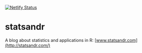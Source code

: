 [![Netlify Status](https://api.netlify.com/api/v1/badges/8ef22d4a-c312-4c44-a02d-06db75dc8c6f/deploy-status)](https://app.netlify.com/sites/statsandr/deploys)

# statsandr
A blog about statistics and applications in R: [www.statsandr.com](http://statsandr.com/)
